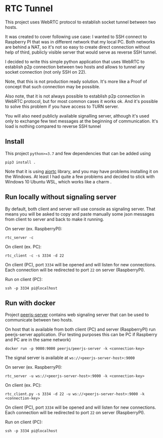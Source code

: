 # RTC Tunnel

This project uses WebRTC protocol to establish socket tunnel between two hosts.

It was created to cover following use case:
I wanted to SSH connect to Raspberry PI that was in different network that my local PC.
Both networks are behind a NAT, so it's not so easy to create direct connection without help of third, publicly visible server that would serve as reverse SSH tunnel.

I decided to write this simple python application that uses WebRTC to establish p2p connection between two hosts and allows to tunnel any socket connection (not only SSH on 22).

Note, that this is not production ready solution. It's more like a Proof of concept that such connection may be possible.

Also note, that it is not always possible to establish p2p connection in WebRTC protocol, but for most common cases it works ok. And it's possible to solve this problem if you have access to TURN server.

You will also need publicly available signalling server, although it's used only to exchange few text messages at the beginning of communication. It's load is nothing compared to reverse SSH tunnel


## Install

This project `python>=3.7` and few dependencies that can be added using
```
pip3 install .
```
Note that it is using [aiortc](https://github.com/aiortc/aiortc) library, and you may have problems installing it on the Windows.
At least I had quite a few problems and decided to stick with Windows 10 Ubuntu WSL, which works like a charm .


## Run locally without signaling server

By default, both client and server will use console as signaling server.
That means you will be asked to copy and paste manually some json messages from client to server and back to make it running.

On server (ex. RaspberryPI):
```
rtc_server -c
```

On client (ex. PC):
```
rtc_client -c -s 3334 -d 22
```

On client (PC), port `3334` will be opened and will listen for new connections. Each connection will be redirected to port `22` on server (RaspberryPI).

Run on client (PC):
```
ssh -p 3334 pi@localhost
```


## Run with docker
Project [peerjs-server](https://github.com/peers/peerjs-server) contains web signaling server that can be used to communicate between two hosts.

On host that is available from both client (PC) and server (RaspberryPI) run peerjs-server application.
(For testing purposes this can be PC if Raspberry and PC are in the same network)
```
docker run -p 9000:9000 peerjs/peerjs-server -k <connection-key>
```

 The signal server is available at `ws://<peerjs-server-host>:9000`

On server (ex. RaspberryPI):
```
rtc_server -u ws://<peerjs-server-host>:9000 -k <connection-key>
```

On client (ex. PC):
```
rtc_client.py -s 3334 -d 22 -u ws://<peerjs-server-host>:9000 -k <connection-key>
```

On client (PC), port `3334` will be opened and will listen for new connections. Each connection will be redirected to port `22` on server (RaspberryPI).

Run on client (PC):
```
ssh -p 3334 pi@localhost
```
